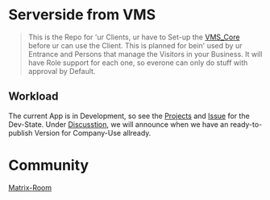 # Serverside from VMS
> This is the Repo for 'ur Clients, ur have to Set-up the [VMS_Core](https://github.com/VMS-Project/VMS_Core) before ur can use the Client. This is planned for bein' used by ur Entrance and Persons that manage the Visitors in your Business.
> It will have Role support for each one, so everone can only do stuff with approval by Default.


## Workload
The current App is in Development, so see the [Projects](https://github.com/VMS-Project/VMS_App/projects) and [Issue](https://github.com/VMS-Project/VMS_App/issues) for the Dev-State.
Under [Discusstion](https://github.com/orgs/VMS-Project/discussions), we will announce when we have an ready-to-publish Version for Company-Use allready.

# Community
[Matrix-Room](https://matrix.to/#/#VMS_projects:tchncs.de)
